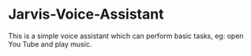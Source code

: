 # Jarvis-Voice-Assistant
This is a simple voice assistant which can perform basic tasks, eg: open You Tube and play music.
